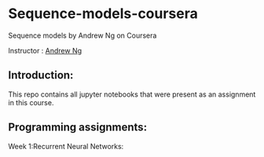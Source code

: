 # Sequence-models-coursera

Sequence models by Andrew Ng on Coursera

Instructor : [Andrew Ng](https://www.andrewng.org/)

## Introduction:
This repo contains all jupyter notebooks that were present as an assignment in this course.



## Programming assignments:

Week 1:Recurrent Neural Networks:
